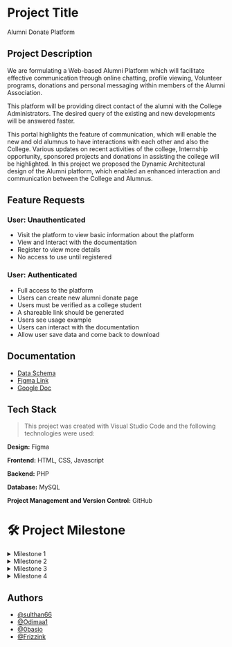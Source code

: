 # Project Title

Alumni Donate Platform

## Project Description


We are formulating a Web-based Alumni Platform which will facilitate effective communication through online chatting, profile viewing, Volunteer programs, donations and personal messaging within members of the Alumni Association.

This platform will be providing direct contact of the alumni with the College Administrators. The desired query of the existing and new developments will be answered faster.

This portal highlights the feature of communication, which will enable the new and old alumnus to have interactions with each other and also the College. Various updates on recent activities of the college, Internship opportunity, sponsored projects and donations in assisting the college will be highlighted. In this project we proposed the Dynamic Architectural design of the Alumni platform, which enabled an enhanced interaction and communication between the College and Alumnus.


## Feature Requests

### User: Unauthenticated
- Visit the platform to view basic information about the platform
- View and Interact with the documentation
- Register to view more details
- No access to use until registered

### User: Authenticated
- Full access to the platform
- Users can create new alumni donate page
- Users must be verified as a college student
- A shareable link should be generated 
- Users see usage example
- Users can interact with the documentation
- Allow user save data and come back to download



## Documentation

- [Data Schema](https://lucid.app/documents/view/9f55f977-8771-4e8e-abdb-58a8c7d70cd4)
- [Figma Link](https://www.figma.com/file/ZJkiIGnF2U7EUDmDAuMstf/Team-HorseW2-Alumni-Design-Project?node-id=0%3A1&t=ARNXj7cQEMdL6Q0K-1)
- [Google Doc](https://docs.google.com/document/d/1DWkZdTgoSvvn4_8arN-P_ITPZStDnFW8UzHEPHZ2-9Q/edit?usp=sharing)

## Tech Stack

> This project was created with Visual Studio Code and the following technologies were used:

**Design:** Figma

**Frontend:** HTML, CSS, Javascript

**Backend:** PHP

**Database:** MySQL

**Project Management and Version Control:** GitHub


# 🛠 Project Milestone <a name="project-stack"></a>

<details>
  <summary>Milestone 1</summary>
  <ul>
    <li><a href="https://www.figma.com/file/ZJkiIGnF2U7EUDmDAuMstf/Team-HorseW2-Alumni-Design-Project?node-id=0%3A1&t=ARNXj7cQEMdL6Q0K-1">Figma Design Link</a></li>
    <li><a href="https://lucid.app/documents/view/9f55f977-8771-4e8e-abdb-58a8c7d70cd4">Data Schema Link</a></li>
    <li><a href="https://docs.google.com/document/d/1DWkZdTgoSvvn4_8arN-P_ITPZStDnFW8UzHEPHZ2-9Q/edit?usp=sharing">Google Doc Link</a></li>
  </ul>
</details>

<details>
  <summary>Milestone 2</summary>
  <ul>
    <li><a href="https://github.com/zuri-training/TeamHorsew2/tree/main/Milestone-2">Project Structure and Base Files</a></li>
  </ul>
</details>

<details>
  <summary>Milestone 3</summary>
  <ul>
    <li><a href="#">Coming soon</a></li>
  </ul>
</details>

<details>
<summary>Milestone 4</summary>
  <ul>
    <li><a href="#">Coming soon</a></li>
  </ul>
</details>


## Authors 
- [@sulthan66](https://github.com/sulthan66)
- [@Odimaa1](https://github.com/Odimaa1)
- [@0basio](https://github.com/0basio)
- [@Frizzink](https://github.com/Frizzyink)
